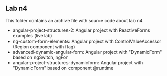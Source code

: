 ## Lab n4

This folder contains an archive file with source code about lab n4.

- angular-project-structures-2: Angular project with ReactiveForms examples (live lab)
- ng-custom-form-elements: Angular project with ControlValueAccessor (Region component with flag)
- advanced-dynamic-angular-form: Angular project with "DynamicForm" based on ngSwitch, ngFor
- angular-project-structures-dynamicform: Angular project with "DynamicForm" based on component @runtime
